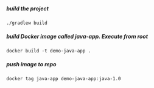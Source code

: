 ##### build the project

    ./gradlew build

##### build Docker image called java-app. Execute from root

    docker build -t demo-java-app .
    
##### push image to repo 

    docker tag java-app demo-java-app:java-1.0
    
